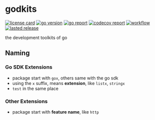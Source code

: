 # godkits

[![license card](https://img.shields.io/badge/License-Apache%202.0-brightgreen.svg?label=license)](https://github.com/openingo/godkits/blob/main/LICENSE)
[![go version](https://img.shields.io/github/go-mod/go-version/openingo/godkits)](#)
[![go report](https://goreportcard.com/badge/github.com/openingo/godkits)](https://goreportcard.com/report/github.com/openingo/godkits)
[![codecov report](https://codecov.io/gh/openingo/godkits/branch/main/graph/badge.svg)](https://codecov.io/gh/openingo/godkits)
[![workflow](https://github.com/openingo/godkits/actions/workflows/go.yml/badge.svg?event=push)](#)
[![lasted release](https://img.shields.io/github/v/release/openingo/godkits?label=lasted)](https://github.com/openingo/godkits/releases)


the development toolkits of go

## Naming

### Go SDK Extensions
- package start with `gox`, others same with the go sdk
- using the `x` suffix, means **extension**, like `listx`, `stringx`
- `test` in the same place

### Other Extensions
- package start with **feature name**, like `http`